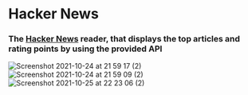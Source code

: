 # Hacker News 
### The [Hacker News](https://news.ycombinator.com) reader, that displays the top articles and rating points by using the provided API

![Screenshot 2021-10-24 at 21 59 17 (2)](https://user-images.githubusercontent.com/85921199/138609293-be145b2e-427a-4824-9105-cef2aa498f47.jpeg) 
![Screenshot 2021-10-24 at 21 59 09 (2)](https://user-images.githubusercontent.com/85921199/138609295-64fc1496-948d-46c8-b6ca-a538fcdee6cf.jpeg)
![Screenshot 2021-10-25 at 22 23 06 (2)](https://user-images.githubusercontent.com/85921199/138758121-982e7082-c5a0-4cc5-9264-fc9cf3d06c65.png)




